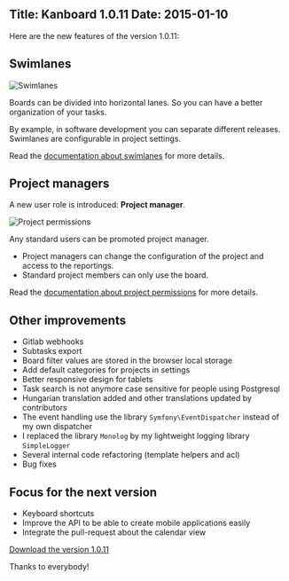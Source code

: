 Title: Kanboard 1.0.11
Date: 2015-01-10
---

Here are the new features of the version 1.0.11:

Swimlanes
---------

![Swimlanes](https://kanboard.net/screenshots/features/swimlanes.png)

Boards can be divided into horizontal lanes. 
So you can have a better organization of your tasks.

By example, in software development you can separate different releases. 
Swimlanes are configurable in project settings.

Read the [documentation about swimlanes](https://kanboard.net/documentation/swimlanes) for more details.

Project managers
----------------

A new user role is introduced: **Project manager**. 

![Project permissions](https://kanboard.net/screenshots/features/permissions.png)

Any standard users can be promoted project manager. 

- Project managers can change the configuration of the project and access to the reportings.
- Standard project members can only use the board.

Read the [documentation about project permissions](https://kanboard.net/documentation/project-permissions) for more details.

Other improvements
------------------

- Gitlab webhooks
- Subtasks export
- Board filter values are stored in the browser local storage
- Add default categories for projects in settings
- Better responsive design for tablets
- Task search is not anymore case sensitive for people using Postgresql
- Hungarian translation added and other translations updated by contributors
- The event handling use the library `Symfony\EventDispatcher` instead of my own dispatcher
- I replaced the library `Monolog` by my lightweight logging library `SimpleLogger`
- Several internal code refactoring (template helpers and acl)
- Bug fixes

Focus for the next version
--------------------------

- Keyboard shortcuts
- Improve the API to be able to create mobile applications easily
- Integrate the pull-request about the calendar view

[Download the version 1.0.11](https://github.com/kanboard/kanboard/releases/download/v1.0.11/kanboard-1.0.11.zip)

Thanks to everybody!
